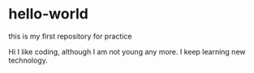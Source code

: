 # hello-world
this is my first repository for practice

Hi I like coding, although I am not young any more. I keep learning new technology.
